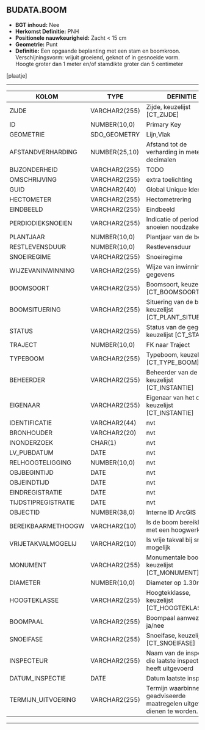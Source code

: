﻿## BUDATA.BOOM


* __BGT inhoud:__ Nee
* __Herkomst Definitie:__ PNH
* __Positionele nauwkeurigheid:__ Zacht < 15 cm
* __Geometrie:__ Punt
* __Definitie:__ Een opgaande beplanting met een stam en boomkroon. Verschijningsvorm: vrijuit groeiend, geknot of in gesnoeide vorm. Hoogte groter dan 1 meter en/of stamdikte groter dan 5 centimeter

[plaatje]

***

|KOLOM                           	|TYPE          	|DEFINITIE|
|------                          	|----          	|-----    |
|ZIJDE                           	|VARCHAR2(255) 	|Zijde, keuzelijst [CT_ZIJDE]|
|ID                              	|NUMBER(10,0)  	|Primary Key|
|GEOMETRIE                       	|SDO_GEOMETRY  	|Lijn,Vlak|
|AFSTANDVERHARDING               	|NUMBER(25,10) 	|Afstand tot de verharding in meters, 2 decimalen|
|BIJZONDERHEID                   	|VARCHAR2(255) 	|TODO|
|OMSCHRIJVING                    	|VARCHAR2(255) 	|extra toelichting|
|GUID                            	|VARCHAR2(40)  	|Global Unique Identifier|
|HECTOMETER                      	|VARCHAR2(255)  |Hectometrering|
|EINDBEELD			              	|VARCHAR2(255) 	|Eindbeeld|
|PERDIODIEKSNOEIEN               	|VARCHAR2(255) 	|Indicatie of periodiek snoeien noodzakelijk is|
|PLANTJAAR                        	|NUMBER(10,0)  	|Plantjaar van de boom|
|RESTLEVENSDUUR                  	|NUMBER(10,0)  	|Restlevensduur|
|SNOEIREGIME                     	|VARCHAR2(255) 	|Snoeiregime|
|WIJZEVANINWINNING               	|VARCHAR2(255) 	|Wijze van inwinning gegevens|
|BOOMSOORT                       	|VARCHAR2(255) 	|Boomsoort, keuzelijst [CT_BOOMSOORT]|
|BOOMSITUERING                  	|VARCHAR2(255) 	|Situering van de boom, keuzelijst [CT_PLANT_SITUERING]|
|STATUS                          	|VARCHAR2(255) 	|Status van de gegevens, keuzelijst [CT_STATUS]|
|TRAJECT                         	|NUMBER(10,0)  	|FK naar Traject|
|TYPEBOOM                        	|VARCHAR2(255) 	|Typeboom, keuzelijst [CT_TYPE_BOOM]|
|BEHEERDER                       	|VARCHAR2(255) 	|Beheerder van de halte, keuzelijst [CT_INSTANTIE]|
|EIGENAAR                        	|VARCHAR2(255) 	|Eigenaar van het object, keuzelijst [CT_INSTANTIE]|
|IDENTIFICATIE                   	|VARCHAR2(44)  	|nvt|
|BRONHOUDER                      	|VARCHAR2(20)  	|nvt|
|INONDERZOEK                     	|CHAR(1)       	|nvt|
|LV_PUBDATUM                     	|DATE          	|nvt|
|RELHOOGTELIGGING                	|NUMBER(10,0)  	|nvt|
|OBJBEGINTIJD                    	|DATE          	|nvt|
|OBJEINDTIJD                     	|DATE          	|nvt|
|EINDREGISTRATIE                 	|DATE          	|nvt|
|TIJDSTIPREGISTRATIE             	|DATE          	|nvt|
|OBJECTID                        	|NUMBER(38,0)   |Interne ID ArcGIS|
|BEREIKBAARMETHOOGW					|VARCHAR2(10)	|Is de boom bereikbaar met een hoogwerker|
|VRIJETAKVALMOGELIJ					|VARCHAR2(10)	|Is vrije takval bij snoeien mogelijk|
|MONUMENT							|VARCHAR2(255)	|Monumentale boom, keuzelijst [CT_MONUMENT]|
|DIAMETER                        	|NUMBER(10,0)  	|Diameter op 1.30m|
|HOOGTEKLASSE                    	|VARCHAR2(255) 	|Hoogtekklasse, keuzelijst [CT_HOOGTEKLASSE]|
|BOOMPAAL                        	|VARCHAR2(255) 	|Boompaal aanwezig ja/nee|
|SNOEIFASE                       	|VARCHAR2(255) 	|Snoeifase, keuzelijst [CT_SNOEIFASE]|
|INSPECTEUR							|VARCHAR2(255) 	|Naam van de inspecteur die laatste inspectie heeft uitgevoerd|
|DATUM_INSPECTIE					|DATE			|Datum laatste inspectie|
|TERMIJN_UITVOERING					|VARCHAR2(255)	|Termijn waarbinnen de geadviseerde maatregelen uitgevoerd dienen te worden.|

***
